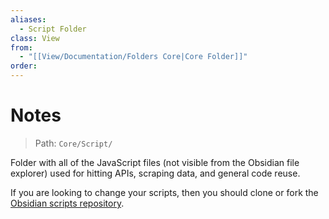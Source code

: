 ```yaml
---
aliases:
  - Script Folder
class: View
from:
  - "[[View/Documentation/Folders Core|Core Folder]]"
order:
---
```

# Notes

> Path: `Core/Script/`

Folder with all of the JavaScript files (not visible from the Obsidian file explorer) used for hitting APIs, scraping data, and general code reuse.

If you are looking to change your scripts, then you should clone or fork the [Obsidian scripts repository](https://github.com/DustinMEastway/obsidian-scripts).
